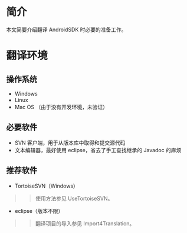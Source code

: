 # 简介 #

本文简要介绍翻译 AndroidSDK 时必要的准备工作。

# 翻译环境 #

## 操作系统 ##

  * Windows
  * Linux
  * Mac OS （由于没有开发环境，未验证）

## 必要软件 ##

  * SVN 客户端，用于从版本库中取得和提交源代码
  * 文本编辑器，最好使用 eclipse，省去了手工查找继承的 Javadoc 的麻烦

## 推荐软件 ##

  * TortoiseSVN（Windows）
> > 使用方法参见 UseTortoiseSVN。

  * eclipse（版本不限）
> > 翻译项目的导入参见 Import4Translation。